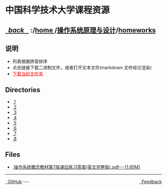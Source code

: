 
<!--
<head>
    <meta http-equiv="content-type" content="text/html; charset=utf-8">
    <title> 中国科学技术大学课程资源</title>
</head>
-->
# 中国科学技术大学课程资源

<div>
  <h2>
    <a href="../index.html">&nbsp;&nbsp;<i class="fa fa-level-up">back </i>&nbsp;&nbsp;</a>
    :/<a href="../../index.html">home <i class="fa fa-home"></i></a>/<a href="../index.html">操作系统原理与设计</a>/<a href="index.html">homeworks</a>
  </h2>
</div>

## 说明
- 列表根据拼音排序
- 点击链接下载二进制文件，或者打开文本文件(markdown 文件经过渲染)
- <a href="http://downgit.zhoudaxiaa.com/#/home?url=https://github.com/USTC-Resource/USTC-Course/tree/master/操作系统原理与设计/homeworks" style="color:red;text-decoration:underline;" target="_black">下载当前文件夹</a>

## Directories
<ul><li><a href="1/index.html"><i class="fa fa-folder"></i>&nbsp;1</a></li>
<li><a href="2/index.html"><i class="fa fa-folder"></i>&nbsp;2</a></li>
<li><a href="3/index.html"><i class="fa fa-folder"></i>&nbsp;3</a></li>
<li><a href="4/index.html"><i class="fa fa-folder"></i>&nbsp;4</a></li>
<li><a href="5/index.html"><i class="fa fa-folder"></i>&nbsp;5</a></li>
<li><a href="6/index.html"><i class="fa fa-folder"></i>&nbsp;6</a></li>
<li><a href="7/index.html"><i class="fa fa-folder"></i>&nbsp;7</a></li>
<li><a href="8/index.html"><i class="fa fa-folder"></i>&nbsp;8</a></li></ul>

## Files
<ul><li><a href="https://raw.githubusercontent.com/USTC-Resource/USTC-Course/master/操作系统原理与设计/homeworks/操作系统概念教材第7版课后练习答案(英文完整版).pdf"><i class="fa fa-file-pdf-o"></i>&nbsp;操作系统概念教材第7版课后练习答案(英文完整版).pdf---(1.65M)</a></li></ul>

---
<div style="text-decration:underline;display:inline">
  <a href="https://github.com/USTC-Resource/USTC-Course.git" target="_blank" rel="external"><i class="fa fa-github"></i>&nbsp; GitHub</a>
  <a href="mailto:&#122;huheqin1@gmail?subject=反馈与建议" style="float:right" target="_blank" rel="external"><i class="fa fa-envelope"></i>&nbsp; Feedback</a>
</div>
---


